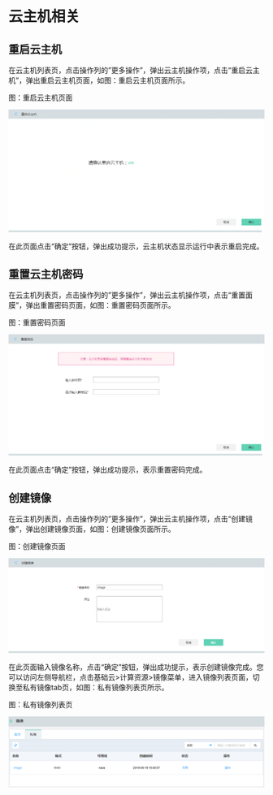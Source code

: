 # 云主机相关

## 重启云主机

在云主机列表页，点击操作列的”更多操作”，弹出云主机操作项，点击“重启云主机”，弹出重启云主机页面，如图：重启云主机页面所示。

图：重启云主机页面

![Associated-With-Instance-1](../../../../image/JD-Cloud-Swift/Associated-With-Instance-1.png)

在此页面点击“确定”按钮，弹出成功提示，云主机状态显示运行中表示重启完成。



## 重置云主机密码

在云主机列表页，点击操作列的”更多操作”，弹出云主机操作项，点击“重置面膜”，弹出重置密码页面，如图：重置密码页面所示。

图：重置密码页面

![Associated-With-Instance-2](../../../../image/JD-Cloud-Swift/Associated-With-Instance-2.png)

在此页面点击“确定”按钮，弹出成功提示，表示重置密码完成。



## 创建镜像

在云主机列表页，点击操作列的”更多操作”，弹出云主机操作项，点击“创建镜像”，弹出创建镜像页面，如图：创建镜像页面所示。

图：创建镜像页面

![Associated-With-Instance-3](../../../../image/JD-Cloud-Swift/Associated-With-Instance-3.png)

在此页面输入镜像名称，点击“确定”按钮，弹出成功提示，表示创建镜像完成。您可以访问左侧导航栏，点击基础云>计算资源>镜像菜单，进入镜像列表页面，切换至私有镜像tab页，如图：私有镜像列表页所示。

图：私有镜像列表页

![Associated-With-Instance-4](../../../../image/JD-Cloud-Swift/Associated-With-Instance-4.png)
